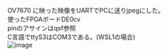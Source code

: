 OV7670 に映った映像をUARTでPCに送りjpegにした。<br>
使ったFPGAボードDE0cv<br>
pinのアサインはqsf参照<br>
C言語でttyS3はCOM3である。(WSL1の場合)<br>
![image](https://github.com/user-attachments/assets/7675e224-16c4-435f-83b7-8f232ae32beb)

